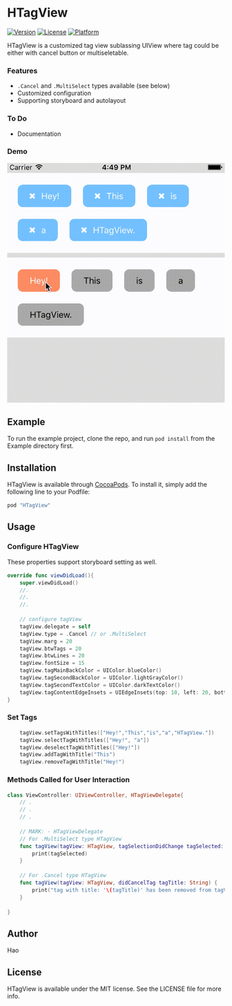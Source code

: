 # HTagView

<!--[![CI Status](http://img.shields.io/travis/Chang, Hao/HTagView.svg?style=flat)](https://travis-ci.org/Chang, Hao/HTagView)-->
[![Version](https://img.shields.io/cocoapods/v/HTagView.svg?style=flat)](http://cocoapods.org/pods/HTagView)
[![License](https://img.shields.io/cocoapods/l/HTagView.svg?style=flat)](http://cocoapods.org/pods/HTagView)
[![Platform](https://img.shields.io/cocoapods/p/HTagView.svg?style=flat)](http://cocoapods.org/pods/HTagView)

HTagView is a customized tag view sublassing UIView where tag could be either with cancel button or multiseletable.

### Features

- `.Cancel` and `.MultiSelect` types available (see below)
- Customized configuration
- Supporting storyboard and autolayout

### To Do
- Documentation

### Demo
![](demo.gif)




## Example

To run the example project, clone the repo, and run `pod install` from the Example directory first.

<!--## Requirements-->

## Installation

HTagView is available through [CocoaPods](http://cocoapods.org). To install
it, simply add the following line to your Podfile:

```ruby
pod "HTagView"
```

## Usage
### Configure HTagView
These properties support storyboard setting as well.

```swift
override func viewDidLoad(){
	super.viewDidLoad()
	//.
	//.
	//.
	
	// configure tagView
	tagView.delegate = self
	tagView.type = .Cancel // or .MultiSelect
	tagView.marg = 20
	tagView.btwTags = 20
	tagView.btwLines = 20
	tagView.fontSize = 15
	tagView.tagMainBackColor = UIColor.blueColor()
	tagView.tagSecondBackColor = UIColor.lightGrayColor()
	tagView.tagSecondTextColor = UIColor.darkTextColor()
	tagView.tagContentEdgeInsets = UIEdgeInsets(top: 10, left: 20, bottom: 10, right: 20)
}
```
### Set Tags
```swift
    tagView.setTagsWithTitles(["Hey!","This","is","a","HTagView."])
    tagView.selectTagWithTitles(["Hey!", "a"])
    tagView.deselectTagWithTitles(["Hey!"])
    tagView.addTagWithTitle("This")
    tagView.removeTagWithTitle("Hey!")
```
### Methods Called for User Interaction
```swift
class ViewController: UIViewController, HTagViewDelegate{
	// .
	// .
	// .
	
	// MARK: - HTagViewDelegate
	// For .MultiSelect type HTagView
    func tagView(tagView: HTagView, tagSelectionDidChange tagSelected: [String]){
        print(tagSelected)
    }
    
	// For .Cancel type HTagView	
	func tagView(tagView: HTagView, didCancelTag tagTitle: String) {
		print("tag with title: '\(tagTitle)' has been removed from tagView")
	}

}
```
## Author

Hao


## License

HTagView is available under the MIT license. See the LICENSE file for more info.
